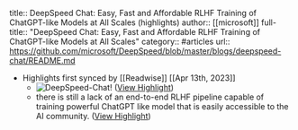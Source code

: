 title:: DeepSpeed Chat: Easy, Fast and Affordable RLHF Training of ChatGPT-like Models at All Scales (highlights)
author:: [[microsoft]]
full-title:: "DeepSpeed Chat: Easy, Fast and Affordable RLHF Training of ChatGPT-like Models at All Scales"
category:: #articles
url:: https://github.com/microsoft/DeepSpeed/blob/master/blogs/deepspeed-chat/README.md

- Highlights first synced by [[Readwise]] [[Apr 13th, 2023]]
	- ![DeepSpeed-Chat!](https://github.com/microsoft/DeepSpeed/raw/master/blogs/assets/images/hero-figure-black.png) ([View Highlight](https://read.readwise.io/read/01gxw4wkry5r66x6b8maapbtzh))
	- there is still a lack of an end-to-end RLHF pipeline capable of training powerful ChatGPT like model that is easily accessible to the AI community. ([View Highlight](https://read.readwise.io/read/01gxw4x6gx81k8w2aa51peg2ba))